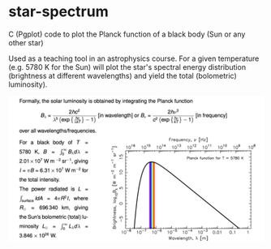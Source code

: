 # star-spectrum
C (Pgplot) code to plot the Planck function of a black body (Sun or any other star)

Used as a teaching tool in an astrophysics course. For a given temperature (e.g. 5780 K for the Sun) will plot the star's spectral energy distribution (brightness at different wavelengths) and yield the total (bolometric) luminosity).

![](https://raw.githubusercontent.com/steviecurran/star-spectrum/refs/heads/main/BB_lambda-sun.jpg)
